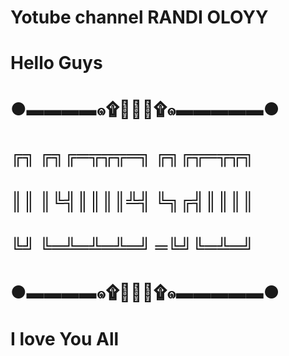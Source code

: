 # Yotube channel RANDI OLOYY
# Hello Guys
# ●▬▬▬▬๑۩💝💝💝۩๑▬▬▬▬▬●
# ╔╗ ╔╗╔═╦╦╦═╗ ╔╗╔╦═╦╦╗
# ║║ ║╚╣║║║║╩╣ ╚╗╔╣║║║║
# ╚╝ ╚═╩═╩═╩═╝ ═╚╝╚═╩═╝
# ●▬▬▬▬๑۩💝💝💝۩๑▬▬▬▬▬●

# I love You All
